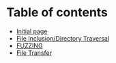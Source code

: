 # Table of contents

* [Initial page](README.md)
* [File Inclusion/Directory Traversal](file-inclusion-directory-traversal.md)
* [FUZZING](ffuf.md)
* [File Transfer](file-transfer.md)

